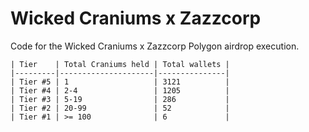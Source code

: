 # Wicked Craniums x Zazzcorp

Code for the Wicked Craniums x Zazzcorp Polygon airdrop execution.

```
| Tier    | Total Craniums held | Total wallets |
|---------|---------------------|---------------|
| Tier #5 | 1                   | 3121          |
| Tier #4 | 2-4                 | 1205          |
| Tier #3 | 5-19                | 286           |
| Tier #2 | 20-99               | 52            |
| Tier #1 | >= 100              | 6             |
```
